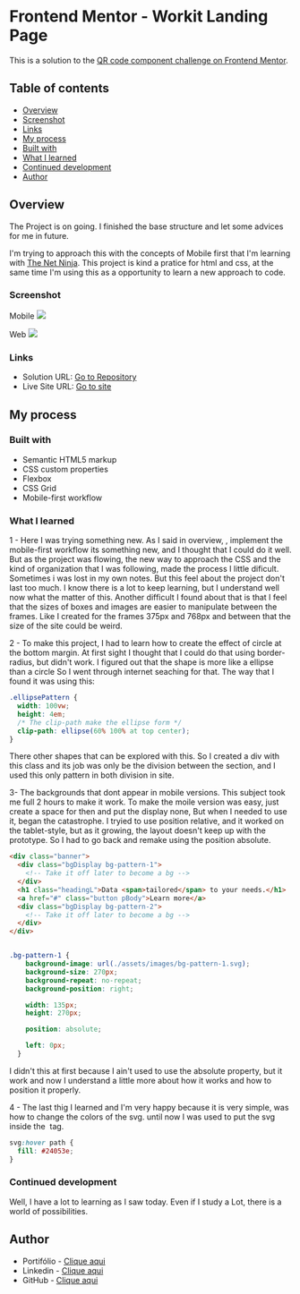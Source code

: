 # Frontend Mentor - Workit Landing Page

This is a solution to the [QR code component challenge on Frontend Mentor](https://www.frontendmentor.io/challenges/workit-landing-page-2fYnyle5lu).

## Table of contents

- [Overview](#overview)
- [Screenshot](#screenshot)
- [Links](#links)
- [My process](#my-process)
- [Built with](#built-with)
- [What I learned](#what-i-learned)
- [Continued development](#continued-development)
- [Author](#author)

## Overview

The Project is on going. I finished the base structure and let some advices for me in future.

I'm trying to approach this with the concepts of Mobile first that I'm learning with [The Net Ninja](https://www.youtube.com/@NetNinja). This project is kind a pratice for html and css, at the same time I'm using this as a opportunity to learn a new approach to code.

### Screenshot

Mobile
![](./assets/result/mobile.png)

Web
![](./assets/result/web.png)

### Links

- Solution URL: [Go to Repository](https://github.com/xtirian/Frontend-Mentor-SnyderCut/tree/main/workit-landing-page)
- Live Site URL: [Go to site](https://workit-landing-page-indol.vercel.app/#)

## My process

### Built with

- Semantic HTML5 markup
- CSS custom properties
- Flexbox
- CSS Grid
- Mobile-first workflow

### What I learned

1 - Here I was trying something new. As I said in overview, , implement the mobile-first workflow its something new, and I thought that I could do it well. But as the project was flowing, the new way to approach the CSS and the kind of organization that I was following, made the process I little dificult. Sometimes i was lost in my own notes. But this feel about the project don't last too much.
I know there is a lot to keep learning, but I understand well now what the matter of this. Another difficult I found about that is that I feel that the sizes of boxes and images are easier to manipulate between the frames. Like I created for the frames 375px and 768px and between that the size of the site could be weird.

2 - To make this project, I had to learn how to create the effect of circle at the bottom margin.
At first sight I thought that I could do that using border-radius, but didn't work. I figured out that the shape is more like a ellipse than a circle So I went through internet seaching for that. The way that I found it was using this:

```css
.ellipsePattern {
  width: 100vw;
  height: 4em;
  /* The clip-path make the ellipse form */
  clip-path: ellipse(60% 100% at top center);
}
```

There other shapes that can be explored with this. So I created a div with this class and its job was only be the division between the section, and I used this only pattern in both division in site.

3- The backgrounds that dont appear in mobile versions. This subject took me full 2 hours to make it work.
To make the moile version was easy, just create a space for then and put the display none, But when I needed to use it, began the catastrophe. I tryied to use position relative, and it worked on the tablet-style, but as it growing, the layout doesn't keep up with the prototype. So I had to go back and remake using the position absolute.

```html
<div class="banner">
  <div class="bgDisplay bg-pattern-1">
    <!-- Take it off later to become a bg -->
  </div>
  <h1 class="headingL">Data <span>tailored</span> to your needs.</h1>
  <a href="#" class="button pBody">Learn more</a>
  <div class="bgDisplay bg-pattern-2">
    <!-- Take it off later to become a bg -->
  </div>
</div>
```

```Css

.bg-pattern-1 {
    background-image: url(./assets/images/bg-pattern-1.svg);
    background-size: 270px;
    background-repeat: no-repeat;
    background-position: right;

    width: 135px;
    height: 270px;

    position: absolute;

    left: 0px;
  }
```

I didn't this at first because I ain't used to use the absolute property, but it work and now I understand a little more about how it works and how to position it properly.

4 - The last thig I learned and I'm very happy because it is very simple, was how to change the colors of the svg. until now I was used to put the svg inside the <img> tag.

```css
svg:hover path {
  fill: #24053e;
}
```

### Continued development

Well, I have a lot to learning as I saw today. Even if I study a Lot, there is a world of possibilities.

## Author

- Portifólio - [Clique aqui](https://xtirian.netlify.app/)
- Linkedin - [Clique aqui](https://www.linkedin.com/in/mf-cunha/x)
- GitHub - [Clique aqui](https://github.com/xtirian/)



